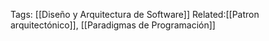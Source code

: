Tags: [[Diseño y Arquitectura de Software]]
Related:[[Patron arquitectónico]], [[Paradigmas de Programación]]



